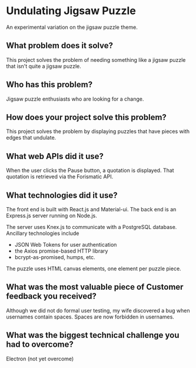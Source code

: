 # Undulating Jigsaw Puzzle

An experimental variation on the jigsaw puzzle theme.

## What problem does it solve?

This project solves the problem of needing something like a jigsaw puzzle that isn't quite a jigsaw puzzle.

## Who has this problem?

Jigsaw puzzle enthusiasts who are looking for a change.

## How does your project solve this problem?

This project solves the problem by displaying puzzles that have pieces with edges that undulate.

## What web APIs did it use?

When the user clicks the Pause button, a quotation is displayed. That quotation is retrieved via the Forismatic API.

## What technologies did it use?

The front end is built with React.js and Material-ui.
The back end is an Express.js server running on Node.js.

The server uses Knex.js to communicate with a PostgreSQL database. Ancillary
technologies include
- JSON Web Tokens for user authentication
- the Axios promise-based HTTP library
- bcrypt-as-promised, humps, etc.

The puzzle uses HTML canvas elements, one element per puzzle piece.

## What was the most valuable piece of Customer feedback you received?

Although we did not do formal user testing, my wife discovered a bug when usernames contain spaces. Spaces are now forbidden in usernames.

## What was the biggest technical challenge you had to overcome?

Electron (not yet overcome)
